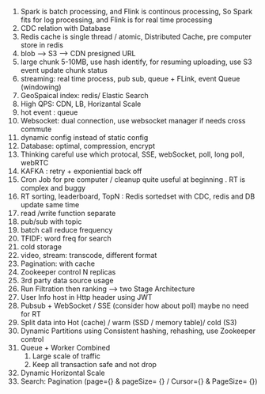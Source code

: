 1. Spark is batch processing, and Flink is continous processing, So Spark fits for log processing, and Flink is for real time processing
2. CDC relation with Database
3. Redis cache is single thread / atomic, Distributed Cache, pre computer store in redis
5. blob --> S3 --> CDN  presigned URL
6. large chunk 5-10MB, use hash identify, for resuming uploading, use S3 event update chunk status
7. streaming: real time process, pub sub, queue + FLink, event Queue (windowing)
8. GeoSpaical index: redis/  Elastic Search
9. High QPS: CDN, LB, Horizantal Scale
10. hot event : queue
11. Websocket: dual connection, use websocket manager if needs cross commute
12. dynamic config instead of static config
13. Database: optimal, compression, encrypt
14. Thinking careful use which protocal, SSE, webSocket, poll, long poll, webRTC
15. KAFKA : retry + exponiential back off
16. Cron Job for pre computer / cleanup quite useful at beginning . RT is complex and buggy
17. RT sorting, leaderboard, TopN : Redis sortedset with CDC, redis and DB update same time
18. read /write function separate
19. pub/sub with topic
20. batch call reduce frequency
21. TFIDF: word freq for search
22. cold storage
23. video, stream: transcode, different format
24. Pagination: with cache
25. Zookeeper control N replicas
26. 3rd party data source usage
27. Run Filtration then ranking --> two Stage Architecture
28. User Info host in Http header using JWT
29. Pubsub + WebSocket / SSE (consider how about poll) maybe no need for RT
30. Split data into Hot (cache) / warm (SSD / memory table)/ cold (S3)
31. Dynamic Partitions using Consistent hashing, rehashing, use Zookeeper control
32. Queue + Worker Combined
    1. Large scale of traffic
    2. Keep all transaction safe and not drop
34. Dynamic Horizontal Scale
35. Search: Pagination (page={} & pageSize= {} / Cursor={} & PageSize= {})
